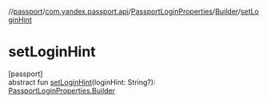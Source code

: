 //[passport](../../../../index.md)/[com.yandex.passport.api](../../index.md)/[PassportLoginProperties](../index.md)/[Builder](index.md)/[setLoginHint](set-login-hint.md)

# setLoginHint

[passport]\
abstract fun [setLoginHint](set-login-hint.md)(loginHint: String?): [PassportLoginProperties.Builder](index.md)
